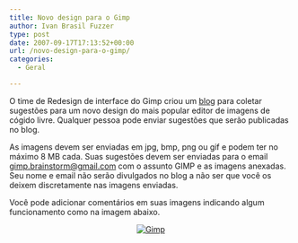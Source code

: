 ```yaml
---
title: Novo design para o Gimp
author: Ivan Brasil Fuzzer
type: post
date: 2007-09-17T17:13:52+00:00
url: /novo-design-para-o-gimp/
categories:
  - Geral

---
```

O time de Redesign de interface do Gimp criou um [blog][1] para coletar sugestões para um novo design do mais popular editor de imagens de cógido livre. Qualquer pessoa pode enviar sugestões que serão publicadas no blog.

As imagens devem ser enviadas em jpg, bmp, png ou gif e podem ter no máximo 8 MB cada. Suas sugestões devem ser enviadas para o email <gimp.brainstorm@gmail.com> com o assunto GIMP e as imagens anexadas. Seu nome e email não serão divulgados no blog a não ser que você os deixem discretamente nas imagens enviadas.

Você pode adicionar comentários em suas imagens indicando algum funcionamento como na imagem abaixo.

<center>
  <a href='http://www.ubuntero.com.br/wp-content/uploads/2007/09/withcomments.png' title='Gimp'><img src='http://www.ubuntero.com.br/wp-content/uploads/2007/09/withcomments.thumbnail.png' alt='Gimp' /></a>
</center>

 [1]: http://gimp-brainstorm.blogspot.com/